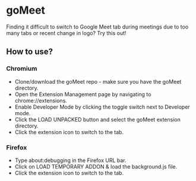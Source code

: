# goMeet
Finding it difficult to switch to Google Meet tab during meetings due to too many tabs or recent change in logo? Try this out!

## How to use?
### Chromium
- Clone/download the goMeet repo - make sure you have the goMeet directory.
- Open the Extension Management page by navigating to chrome://extensions.
- Enable Developer Mode by clicking the toggle switch next to Developer mode.
- Click the LOAD UNPACKED button and select the goMeet extension directory.
- Click the extension icon to switch to the tab.
### Firefox
- Type about:debugging in the Firefox URL bar.
- Click on LOAD TEMPORARY ADDON & load the background.js file.
- Click the extension icon to switch to the tab.
